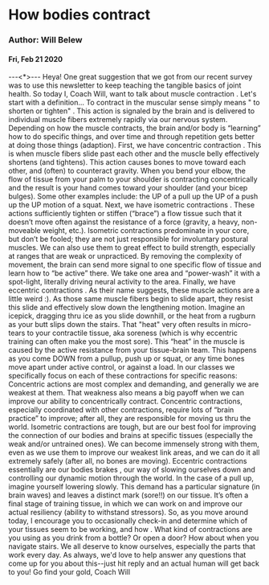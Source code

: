 # How bodies contract
### Author: Will Belew
#### Fri, Feb 21 2020
---<*>---
Heya! One great suggestion that we got from our recent survey was to use this newsletter to keep teaching the tangible basics of joint health. So today I, Coach Will, want to talk about  muscle contraction . Let's start with a definition... To contract in the muscular sense simply means " to shorten or tighten" . This action is signaled by the brain and is delivered to individual muscle fibers extremely rapidly via our nervous system. Depending on how the muscle contracts, the brain and/or body is “learning” how to do specific things, and over time and through repetition gets better at doing those things   (adaption). First, we have  concentric contraction . This is when muscle fibers slide past each other and the muscle belly effectively shortens (and tightens). This action causes bones to move toward each other, and (often) to counteract gravity. When you bend your elbow, the flow of tissue from your palm to your shoulder is contracting  concentrically  and the result is your hand comes toward your shoulder (and your bicep bulges). Some other examples include: the UP of a pull up the UP of a push up the UP motion of a squat. Next, we have  isometric contractions . These actions sufficiently tighten or stiffen (“brace”) a flow tissue such that it doesn’t move often against the resistance of a force (gravity, a heavy, non-moveable weight, etc.). Isometric contractions predominate in your core, but don’t be fooled; they are not just responsible for involuntary postural muscles. We can also use them to great effect to build strength, especially at ranges that are weak or unpracticed. By removing the complexity of movement, the brain can send more signal to one specific flow of tissue and learn how to “be active” there. We take one area and “power-wash” it with a spot-light, literally driving neural activity to the area. Finally, we have  eccentric contractions . As their name suggests, these muscle actions are a little weird :). As those same muscle fibers begin to slide apart, they resist this slide and effectively  slow down  the lengthening motion. Imagine an icepick, dragging thru ice as you slide downhill, or the heat from a rugburn as your butt slips down the stairs. That "heat" very often results in micro-tears to your contractile tissue, aka  soreness  (which is why eccentric training can often make you the  most  sore). This “heat” in the muscle is caused by the active resistance from your tissue-brain team. This happens as you come DOWN from a pullup, push up or squat, or any time bones move apart under active control, or against a load. In our classes we specifically focus on each of these contractions for specific reasons: Concentric  actions are most complex and demanding, and generally we are  weakest  at them. That weakness also means a big payoff when we can improve our ability to concentrically contract. Concentric contractions, especially coordinated with other contractions, require lots of “brain practice” to improve; after all, they are responsible for moving us thru the world. Isometric  contractions are tough, but are our best fool for improving the connection of our bodies and brains at specific tissues (especially the weak and/or untrained ones). We can become immensely strong with them, even as we use them to improve our weakest link areas, and we can do it all extremely  safely  (after all, no bones are moving). Eccentric  contractions essentially are our bodies  brakes , our way of  slowing ourselves down  and controlling our dynamic motion through the world. In the case of a pull up, imagine yourself lowering slowly. This demand has a particular signature (in brain waves) and leaves a distinct mark (sore!!) on our tissue. It’s often a final stage of training tissue, in which we can work on and improve our actual resiliency (ability to withstand stressors). So, as you move around today, I encourage you to occasionally check-in and determine which of your tissues seem to be working, and  how . What kind of contractions are you using as you drink from a bottle? Or open a door? How about when you navigate stairs. We all deserve to know ourselves, especially the parts that work every day. As always, we'd love to help answer any questions that come up for you about this--just hit reply and an actual human will get back to you! Go find your gold, Coach Will 
                        
